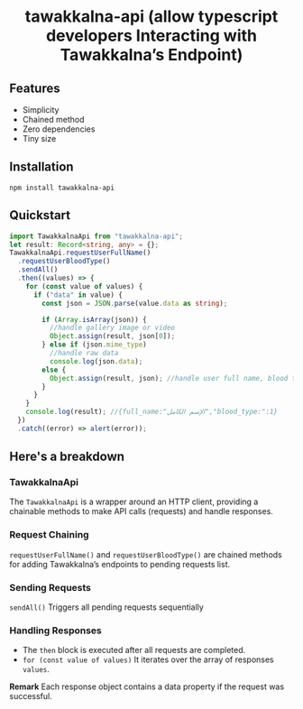 <h1 align="center">tawakkalna-api (allow typescript developers Interacting with Tawakkalna’s Endpoint)</h1>

## Features

- Simplicity
- Chained method
- Zero dependencies
- Tiny size

## Installation

```
npm install tawakkalna-api
```

## Quickstart

```ts
import TawakkalnaApi from "tawakkalna-api";
let result: Record<string, any> = {};
TawakkalnaApi.requestUserFullName()
  .requestUserBloodType()
  .sendAll()
  .then((values) => {
    for (const value of values) {
      if ("data" in value) {
        const json = JSON.parse(value.data as string);

        if (Array.isArray(json)) {
          //handle gallery image or video
          Object.assign(result, json[0]);
        } else if (json.mime_type)
          //handle raw data
          console.log(json.data);
        else {
          Object.assign(result, json); //handle user full name, blood type,...etc
        }
      }
    }
    console.log(result); //{full_name:"الإسم الكامل","blood_type:":1}
  })
  .catch((error) => alert(error));
```

## Here's a breakdown

### TawakkalnaApi

The `TawakkalnaApi` is a wrapper around an HTTP client, providing a chainable methods to make API calls (requests) and handle responses.

### Request Chaining

`requestUserFullName()` and `requestUserBloodType()` are chained methods for adding Tawakkalna’s endpoints to pending requests list.

### Sending Requests

`sendAll()` Triggers all pending requests sequentially

### Handling Responses

- The `then` block is executed after all requests are completed.
- `for (const value of values)` It iterates over the array of responses `values`.

**Remark**
Each response object contains a data property if the request was successful.
